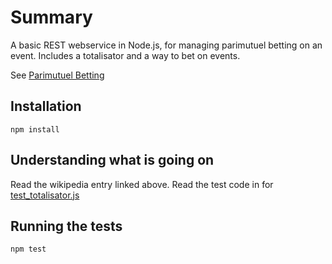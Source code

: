 # Summary
A basic REST webservice in Node.js, for managing parimutuel betting on an event. 
Includes a totalisator and a way to bet on events.

See [Parimutuel Betting](https://en.wikipedia.org/wiki/Parimutuel_betting)

## Installation

```npm install```

## Understanding what is going on

Read the wikipedia entry linked above.
Read the test code in for [test_totalisator.js](./tests/test_Totalisator.js)

## Running the tests

```npm test```
